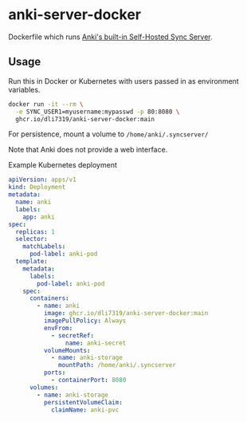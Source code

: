 # anki-server-docker
Dockerfile which runs [Anki's built-in Self-Hosted Sync Server](https://docs.ankiweb.net/sync-server.html).

## Usage
Run this in Docker or Kubernetes with users passed in as environment variables.
```bash
docker run -it --rm \
  -e SYNC_USER1=myusername:mypasswd -p 80:8080 \
  ghcr.io/dli7319/anki-server-docker:main
```
For persistence, mount a volume to `/home/anki/.syncserver/`

Note that Anki does not provide a web interface.

Example Kubernetes deployment
```yaml
apiVersion: apps/v1
kind: Deployment
metadata:
  name: anki
  labels:
    app: anki
spec:
  replicas: 1
  selector:
    matchLabels:
      pod-label: anki-pod
  template:
    metadata:
      labels:
        pod-label: anki-pod
    spec:
      containers:
        - name: anki
          image: ghcr.io/dli7319/anki-server-docker:main
          imagePullPolicy: Always
          envFrom:
            - secretRef:
                name: anki-secret
          volumeMounts:
            - name: anki-storage
              mountPath: /home/anki/.syncserver
          ports:
            - containerPort: 8080
      volumes:
        - name: anki-storage
          persistentVolumeClaim:
            claimName: anki-pvc
```

